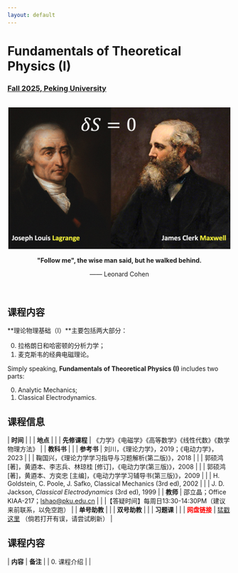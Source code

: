 ```yaml
---
layout: default
---
```


<style>
table {
  font-family: arial, sans-serif;
  border-collapse: collapse;
  width: 100%;
}

td, th {
  border: 1px solid #dddddd;
  text-align: left;
  padding: 8px;
}

tr:nth-child(odd) {
  background-color: #dddddd;
}
</style>

<!-- <h2>
<font color="red">
*** Notice: links are not maintained after the end of course! 
</font>
</h2> -->

# <b>Fundamentals of Theoretical Physics (I)</b>

### <u>Fall 2025, Peking University</u>

<br>

<div style="display: flex; justify-content: center;">
<img src="Lagrange_Maxwell.png" width="500">
</div>

<br>

<center>
<b>"Follow me", the wise man said, but he walked behind.</b>

—— Leonard Cohen
</center>

<br>

## 课程内容

**理论物理基础（I）**主要包括两大部分：

0. 拉格朗日和哈密顿的分析力学；
0. 麦克斯韦的经典电磁理论。

Simply speaking, **Fundamentals of Theoretical Physics (I)** includes two parts:

0. Analytic Mechanics;
0. Classical Electrodynamics.

<p></p>

## 课程信息

| **时间** | |
| **地点** | |
| **先修课程** | 《力学》《电磁学》《高等数学》《线性代数》《数学物理方法》 |
| **教科书** | |
| **参考书** | 刘川，《理论力学》，2019；《电动力学》，2023 | 
| | 鞠国兴，《理论力学学习指导与习题解析(第二版)》，2018 |
| | 郭硕鸿 [著]，黄逎本、李志兵、林琼桂 [修订]，《电动力学(第三版)》，2008 | 
| | 郭硕鸿 [著]，黄逎本、方奕忠 [主编]，《电动力学学习辅导书(第三版)》，2009 |
| | H. Goldstein, C. Poole, J. Safko, Classical Mechanics (3rd ed), 2002 |
| | J. D. Jackson, *Classical Electrodynamics* (3rd ed), 1999 |
| **教师** | 邵立晶；Office KIAA-217；lshao@pku.edu.cn | 
| |【答疑时间】每周日13:30-14:30PM（建议来前联系，以免空跑） |
| **单号助教** | |
| **双号助教** | |
| **习题课** | |
| <font color="red"><b>网盘链接</b></font> | [猛戳这里](TBA) （倘若打开有误，请尝试刷新） |

<p></p>

## 课程内容

| **内容** | **备注** |
| 0. 课程介绍 | |

<p></p>

<!-- ## 学生对课程的总体评价

<div style="display: flex; justify-content: center;">
<img src="ced23_score.png" width="880">
</div> -->

<script type="text/x-mathjax-config">
  MathJax.Hub.Config({
    tex2jax: {
      inlineMath: [ ['$','$'] ],
      processEscapes: true
    }
  });
</script>
<script type="text/javascript" src="https://cdn.mathjax.org/mathjax/latest/MathJax.js?config=TeX-AMS-MML_HTMLorMML">
</script>

